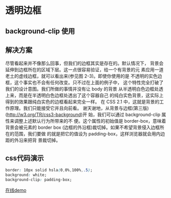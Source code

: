 # 透明边框
## background-clip 使用

## 解决方案
尽管看起来并不像那么回事，但我们的边框其实是存在的。默认情况下， 背景会延伸到边框所在的区域下层。这一点很容易验证，给一个有背景的元 素应用一道老土的虚线边框，就可以看出来(参见图 2-3)。即使你使用的是 不透明的实色边框，这个事实也不会有任何改变。只不过在上面的例子中， 这个特性完全打破了我们的设计意图。我们所做的事情并没有让 body 的背景 从半透明白色边框处透上来，而是在半透明白色边框处透出了这个容器自己 的纯白实色背景，这实际上得到的效果跟纯白实色的边框看起来完全一样。
在 CSS 2.1 中，这就是背景的工作原理。我们只能接受它并且向前看。 谢天谢地，从背景与边框(第三版)(http://w3.org/TR/css3-background)开 始，我们可以通过 background-clip 属性来调整上述默认行为所带来的不 便。这个属性的初始值是 border-box，意味着背景会被元素的 border box
(边框的外沿框)裁切掉。如果不希望背景侵入边框所在的范围，我们要做 的就是把它的值设为 padding-box，这样浏览器就会用内边距的外沿来把背 景裁切掉。

## css代码演示
```css
border: 10px solid hsla(0,0%,100%,.5);
background: white;
background-clip: padding-box;
```
[在线demo](play.csssecrets.io/translucent-borders)




